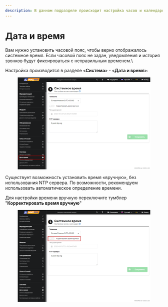 ```yaml
---
description: В данном подразделе происходит настройка часов и календаря.
---
```


# Дата и время

Вам нужно установить часовой пояс, чтобы верно отображалось системное время. Если часовой пояс не задан, уведомления и история звонков будут фиксироваться с неправильным временем.\


Настройка производится в разделе «**Система**» - «**Дата и время**»:

<figure><img src="../../.gitbook/assets/1 (38).png" alt=""><figcaption></figcaption></figure>

Существует возможность установить время «вручную», без использования NTP сервера. По возможности, рекомендуем использовать автоматическое определение времени.

Для настройки времени вручную переключите тумблер "**Корректировать время вручную**"

<figure><img src="../../.gitbook/assets/2 (14).png" alt=""><figcaption></figcaption></figure>
